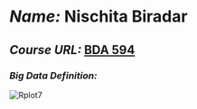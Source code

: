 # *Name:* Nischita Biradar

## *Course URL:* **[BDA 594](https://sdsu.instructure.com/courses/141078)**

### *Big Data Definition:* 

![Rplot7](https://github.com/nischitabiradar/BDA594-Nischita/assets/143463343/6fe1904c-517c-40be-8d79-a03865b60e13)
